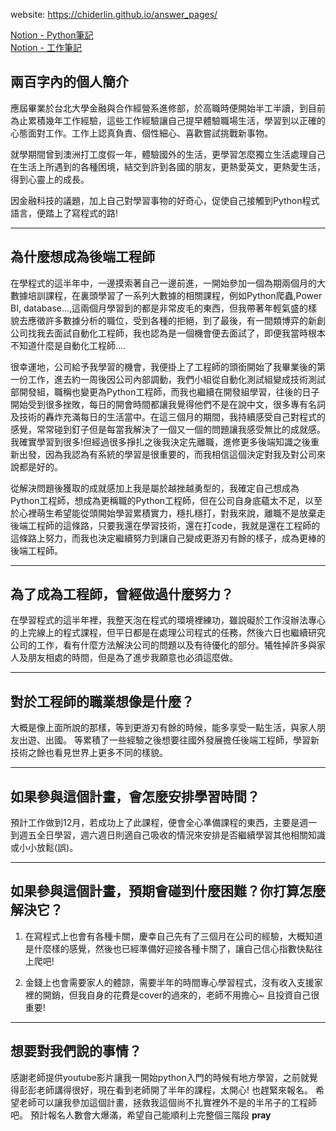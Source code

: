
website: https://chiderlin.github.io/answer_pages/

[Notion - Python筆記](https://www.notion.so/Python-61ec7aa46808495bb36ada668470e567)  \
[Notion - 工作筆記](https://www.notion.so/a37409d71bb14a9db9940c2b533b6c98)


## 兩百字內的個人簡介
  應屆畢業於台北大學金融與合作經營系進修部，於高職時便開始半工半讀，到目前為止累積幾年工作經驗，這些工作經驗讓自己提早體驗職場生活，學習到以正確的心態面對工作。工作上認真負責、個性細心、喜歡嘗試挑戰新事物。
  
  就學期間曾到澳洲打工度假一年，體驗國外的生活，更學習怎麼獨立生活處理自己在生活上所遇到的各種困境，結交到許到各國的朋友，更熱愛英文，更熱愛生活，得到心靈上的成長。
  
  因金融科技的議題，加上自己對學習事物的好奇心，促使自己接觸到Python程式語言，便踏上了寫程式的路!

----

## 為什麼想成為後端工程師

  在學程式的這半年中，一邊摸索著自己一邊前進，一開始參加一個為期兩個月的大數據培訓課程，在裏頭學習了一系列大數據的相關課程，例如Python爬蟲,Power BI, database...,這兩個月學習到的都是非常皮毛的東西，但我帶著年輕氣盛的樣貌去應徵許多數據分析的職位，受到各種的拒絕，到了最後，有一間類博弈的新創公司找我去面試自動化工程師，我也認為是一個機會便去面試了，即便我當時根本不知道什麼是自動化工程師....
  
  很幸運地，公司給予我學習的機會，我便掛上了工程師的頭銜開始了我畢業後的第一份工作，進去約一周後因公司內部調動，我們小組從自動化測試組變成技術測試部開發組，職稱也變更為Python工程師，而我也繼續在開發組學習，往後的日子開始受到很多挫敗，每日的開會時間都讓我覺得他們不是在說中文，很多專有名詞及技術的轟炸充滿每日的生活當中。在這三個月的期間，我持續感受自己對程式的感覺，常常碰到釘子但是每當我解決了一個又一個的問題讓我感受無比的成就感。我確實學習到很多!但經過很多掙扎之後我決定先離職，進修更多後端知識之後重新出發，因為我認為有系統的學習是很重要的，而我相信這個決定對我及對公司來說都是好的。
  
  從解決問題後獲取的成就感加上我是屬於越挫越勇型的，我確定自己想成為Python工程師，想成為更稱職的Python工程師，但在公司自身底蘊太不足，以至於心裡萌生希望能從頭開始學習累積實力，穩扎穩打，對我來說，離職不是放棄走後端工程師的這條路，只要我還在學習技術，還在打code，我就是還在工程師的這條路上努力，而我也決定繼續努力到讓自己變成更游刃有餘的樣子，成為更棒的後端工程師。

---

## 為了成為工程師，曾經做過什麼努力？
  
  在學習程式的這半年裡，我整天泡在程式的環境裡練功，雖說礙於工作沒辦法專心的上完線上的程式課程，但平日都是在處理公司程式的任務，然後六日也繼續研究公司的工作，看有什麼方法解決公司的問題以及有待優化的部分。犧牲掉許多與家人及朋友相處的時間，但是為了進步我願意也必須這麼做。
  
----
## 對於工程師的職業想像是什麼？
  
  大概是像上面所說的那樣，等到更游刃有餘的時候，能多享受一點生活，與家人朋友出遊、出國。 等累積了一些經驗之後想要往國外發展擔任後端工程師，學習新技術之餘也看見世界上更多不同的樣貌。

----
## 如果參與這個計畫，會怎麼安排學習時間？

  預計工作做到12月，若成功上了此課程，便會全心準備課程的東西，主要是週一到週五全日學習，週六週日則適自己吸收的情況來安排是否繼續學習其他相關知識或小小放鬆(誤)。

----
## 如果參與這個計畫，預期會碰到什麼困難？你打算怎麼解決它？

  1. 在寫程式上也會有各種卡關，慶幸自己先有了三個月在公司的經驗，大概知道是什麼樣的感覺，然後也已經準備好迎接各種卡關了，讓自己信心指數快點往上爬吧!
  
  2. 金錢上也會需要家人的體諒，需要半年的時間專心學習程式，沒有收入支援家裡的開銷，但我自身的花費是cover的過來的，老師不用擔心~ 且投資自己很重要!

----
## 想要對我們說的事情？

  感謝老師提供youtube影片讓我一開始python入門的時候有地方學習，之前就覺得彭彭老師講得很好，現在看到老師開了半年的課程，太開心! 也趕緊來報名。
  希望老師可以讓我參加這個計畫，拯救我這個尚不扎實裡外不是的半吊子的工程師吧。
  預計報名人數會大爆滿，希望自己能順利上完整個三階段 **pray**
